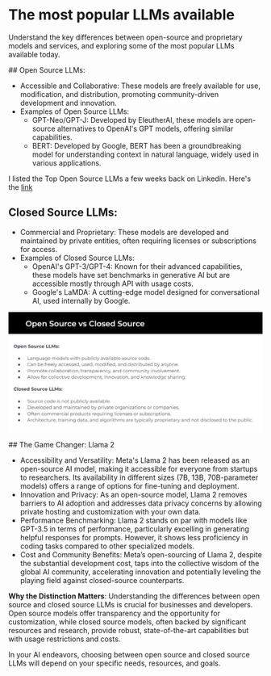 # The most popular LLMs available

Understand the key differences between open-source and proprietary models and services, and exploring some of the most popular LLMs available today.

## Open Source LLMs:

- Accessible and Collaborative: These models are freely available for use, modification, and distribution, promoting community-driven development and innovation.
- Examples of Open Source LLMs:
  - GPT-Neo/GPT-J: Developed by EleutherAI, these models are open-source alternatives to OpenAI's GPT models, offering similar capabilities.
  - BERT: Developed by Google, BERT has been a groundbreaking model for understanding context in natural language, widely used in various applications.

I listed the Top Open Source LLMs a few weeks back on Linkedin. Here's the [link](https://www.linkedin.com/posts/armand-ruiz_top-open-source-llms-available-for-commercial-activity-7137772625468002304-jkMM/?utm_source=share&utm_medium=member_desktop)​


## Closed Source LLMs:

- Commercial and Proprietary: These models are developed and maintained by private entities, often requiring licenses or subscriptions for access.
- Examples of Closed Source LLMs:
  - OpenAI's GPT-3/GPT-4: Known for their advanced capabilities, these models have set benchmarks in generative AI but are accessible mostly through API with usage costs.
  - Google's LaMDA: A cutting-edge model designed for conversational AI, used internally by Google.

![open source vs closed source](images/7-1.jpg)

## The Game Changer: Llama 2

- Accessibility and Versatility: Meta's Llama 2 has been released as an open-source AI model, making it accessible for everyone from startups to researchers. Its availability in different sizes (7B, 13B, 70B-parameter models) offers a range of options for fine-tuning and deployment.
- Innovation and Privacy: As an open-source model, Llama 2 removes barriers to AI adoption and addresses data privacy concerns by allowing private hosting and customization with your own data.
- Performance Benchmarking: Llama 2 stands on par with models like GPT-3.5 in terms of performance, particularly excelling in generating helpful responses for prompts. However, it shows less proficiency in coding tasks compared to other specialized models.
- Cost and Community Benefits: Meta’s open-sourcing of Llama 2, despite the substantial development cost, taps into the collective wisdom of the global AI community, accelerating innovation and potentially leveling the playing field against closed-source counterparts.

**Why the Distinction Matters**: Understanding the differences between open source and closed source LLMs is crucial for businesses and developers. Open source models offer transparency and the opportunity for customization, while closed source models, often backed by significant resources and research, provide robust, state-of-the-art capabilities but with usage restrictions and costs.

In your AI endeavors, choosing between open source and closed source LLMs will depend on your specific needs, resources, and goals.